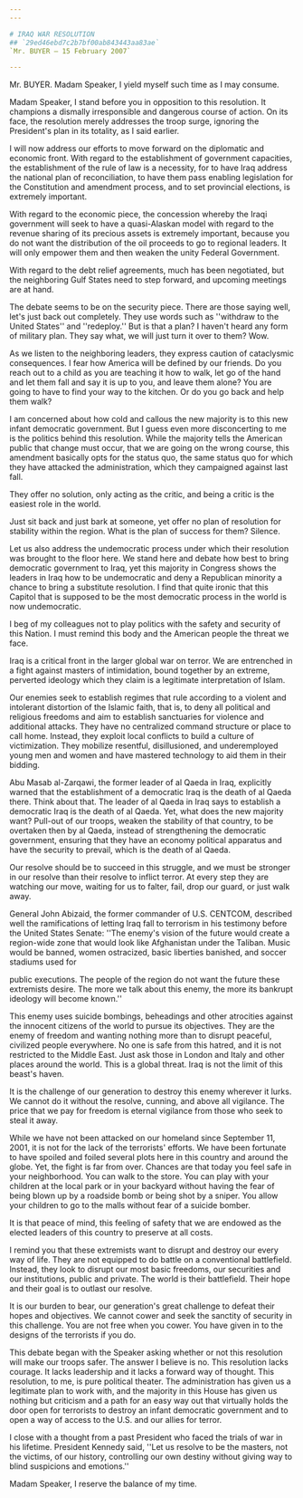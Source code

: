 ```yaml
---
---

# IRAQ WAR RESOLUTION
## `29ed46ebd7c2b7bf00ab843443aa83ae`
`Mr. BUYER — 15 February 2007`

---
```



Mr. BUYER. Madam Speaker, I yield myself such time as I may consume.

Madam Speaker, I stand before you in opposition to this resolution. 
It champions a dismally irresponsible and dangerous course of action. 
On its face, the resolution merely addresses the troop surge, ignoring 
the President's plan in its totality, as I said earlier.

I will now address our efforts to move forward on the diplomatic and 
economic front. With regard to the establishment of government 
capacities, the establishment of the rule of law is a necessity, for to 
have Iraq address the national plan of reconciliation, to have them 
pass enabling legislation for the Constitution and amendment process, 
and to set provincial elections, is extremely important.

With regard to the economic piece, the concession whereby the Iraqi 
government will seek to have a quasi-Alaskan model with regard to the 
revenue sharing of its precious assets is extremely important, because 
you do not want the distribution of the oil proceeds to go to regional 
leaders. It will only empower them and then weaken the unity Federal 
Government.

With regard to the debt relief agreements, much has been negotiated, 
but the neighboring Gulf States need to step forward, and upcoming 
meetings are at hand.

The debate seems to be on the security piece. There are those saying 
well, let's just back out completely. They use words such as ''withdraw 
to the United States'' and ''redeploy.'' But is that a plan? I haven't 
heard any form of military plan. They say what, we will just turn it 
over to them? Wow.

As we listen to the neighboring leaders, they express caution of 
cataclysmic consequences. I fear how America will be defined by our 
friends. Do you reach out to a child as you are teaching it how to 
walk, let go of the hand and let them fall and say it is up to you, and 
leave them alone? You are going to have to find your way to the 
kitchen. Or do you go back and help them walk?

I am concerned about how cold and callous the new majority is to this 
new infant democratic government. But I guess even more disconcerting 
to me is the politics behind this resolution. While the majority tells 
the American public that change must occur, that we are going on the 
wrong course, this amendment basically opts for the status quo, the 
same status quo for which they have attacked the administration, which 
they campaigned against last fall.

They offer no solution, only acting as the critic, and being a critic 
is the easiest role in the world.



Just sit back and just bark at someone, yet offer no plan of 
resolution for stability within the region. What is the plan of success 
for them? Silence.

Let us also address the undemocratic process under which their 
resolution was brought to the floor here. We stand here and debate how 
best to bring democratic government to Iraq, yet this majority in 
Congress shows the leaders in Iraq how to be undemocratic and deny a 
Republican minority a chance to bring a substitute resolution. I find 
that quite ironic that this Capitol that is supposed to be the most 
democratic process in the world is now undemocratic.

I beg of my colleagues not to play politics with the safety and 
security of this Nation. I must remind this body and the American 
people the threat we face.

Iraq is a critical front in the larger global war on terror. We are 
entrenched in a fight against masters of intimidation, bound together 
by an extreme, perverted ideology which they claim is a legitimate 
interpretation of Islam.

Our enemies seek to establish regimes that rule according to a 
violent and intolerant distortion of the Islamic faith, that is, to 
deny all political and religious freedoms and aim to establish 
sanctuaries for violence and additional attacks. They have no 
centralized command structure or place to call home. Instead, they 
exploit local conflicts to build a culture of victimization. They 
mobilize resentful, disillusioned, and underemployed young men and 
women and have mastered technology to aid them in their bidding.

Abu Masab al-Zarqawi, the former leader of al Qaeda in Iraq, 
explicitly warned that the establishment of a democratic Iraq is the 
death of al Qaeda there. Think about that. The leader of al Qaeda in 
Iraq says to establish a democratic Iraq is the death of al Qaeda. Yet, 
what does the new majority want? Pull-out of our troops, weaken the 
stability of that country, to be overtaken then by al Qaeda, instead of 
strengthening the democratic government, ensuring that they have an 
economy political apparatus and have the security to prevail, which is 
the death of al Qaeda.

Our resolve should be to succeed in this struggle, and we must be 
stronger in our resolve than their resolve to inflict terror. At every 
step they are watching our move, waiting for us to falter, fail, drop 
our guard, or just walk away.

General John Abizaid, the former commander of U.S. CENTCOM, described 
well the ramifications of letting Iraq fall to terrorism in his 
testimony before the United States Senate: ''The enemy's vision of the 
future would create a region-wide zone that would look like Afghanistan 
under the Taliban. Music would be banned, women ostracized, basic 
liberties banished, and soccer stadiums used for


public executions. The people of the region do not want the future 
these extremists desire. The more we talk about this enemy, the more 
its bankrupt ideology will become known.''

This enemy uses suicide bombings, beheadings and other atrocities 
against the innocent citizens of the world to pursue its objectives. 
They are the enemy of freedom and wanting nothing more than to disrupt 
peaceful, civilized people everywhere. No one is safe from this hatred, 
and it is not restricted to the Middle East. Just ask those in London 
and Italy and other places around the world. This is a global threat. 
Iraq is not the limit of this beast's haven.

It is the challenge of our generation to destroy this enemy wherever 
it lurks. We cannot do it without the resolve, cunning, and above all 
vigilance. The price that we pay for freedom is eternal vigilance from 
those who seek to steal it away.

While we have not been attacked on our homeland since September 11, 
2001, it is not for the lack of the terrorists' efforts. We have been 
fortunate to have spoiled and foiled several plots here in this country 
and around the globe. Yet, the fight is far from over. Chances are that 
today you feel safe in your neighborhood. You can walk to the store. 
You can play with your children at the local park or in your backyard 
without having the fear of being blown up by a roadside bomb or being 
shot by a sniper. You allow your children to go to the malls without 
fear of a suicide bomber.

It is that peace of mind, this feeling of safety that we are endowed 
as the elected leaders of this country to preserve at all costs.

I remind you that these extremists want to disrupt and destroy our 
every way of life. They are not equipped to do battle on a conventional 
battlefield. Instead, they look to disrupt our most basic freedoms, our 
securities and our institutions, public and private. The world is their 
battlefield. Their hope and their goal is to outlast our resolve.

It is our burden to bear, our generation's great challenge to defeat 
their hopes and objectives. We cannot cower and seek the sanctity of 
security in this challenge. You are not free when you cower. You have 
given in to the designs of the terrorists if you do.

This debate began with the Speaker asking whether or not this 
resolution will make our troops safer. The answer I believe is no. This 
resolution lacks courage. It lacks leadership and it lacks a forward 
way of thought. This resolution, to me, is pure political theater. The 
administration has given us a legitimate plan to work with, and the 
majority in this House has given us nothing but criticism and a path 
for an easy way out that virtually holds the door open for terrorists 
to destroy an infant democratic government and to open a way of access 
to the U.S. and our allies for terror.

I close with a thought from a past President who faced the trials of 
war in his lifetime. President Kennedy said, ''Let us resolve to be the 
masters, not the victims, of our history, controlling our own destiny 
without giving way to blind suspicions and emotions.''

Madam Speaker, I reserve the balance of my time.